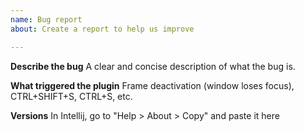 ```yaml
---
name: Bug report
about: Create a report to help us improve

---
```


**Describe the bug**
A clear and concise description of what the bug is.

**What triggered the plugin**
Frame deactivation (window loses focus), CTRL+SHIFT+S, CTRL+S, etc.

**Versions**
In Intellij, go to "Help > About > Copy" and paste it here

